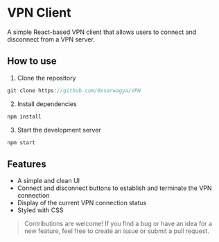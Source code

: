 # VPN Client

A simple React-based VPN client that allows users to connect and disconnect from a VPN server.

## How to use

1. Clone the repository
```js
git clone https://github.com/0xsarwagya/VPN
```

2. Install dependencies
```js
npm install
```

3. Start the development server
```js
npm start
```

## Features
* A simple and clean UI
* Connect and disconnect buttons to establish and terminate the VPN connection
* Display of the current VPN connection status
* Styled with CSS

> Contributions are welcome! If you find a bug or have an idea for a new feature, feel free to create an issue or submit a pull request.